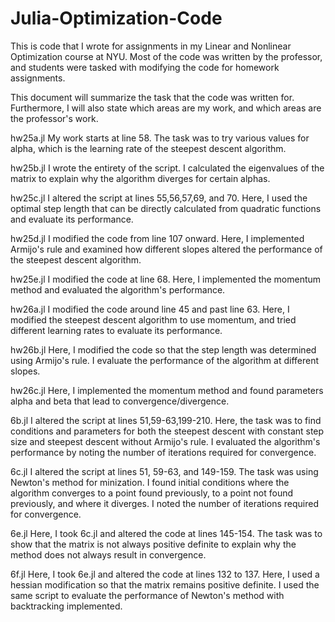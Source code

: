 # Julia-Optimization-Code
This is code that I wrote for assignments in my Linear and Nonlinear Optimization course at NYU. Most of the code was written by the professor, and students were tasked with modifying the code for homework assignments. 

This document will summarize the task that the code was written for. Furthermore, I will also state which areas are my work, and which areas are the professor's work.

hw25a.jl
My work starts at line 58. The task was to try various values for alpha, which is the learning rate of the steepest descent algorithm.

hw25b.jl
I wrote the entirety of the script. I calculated the eigenvalues of the matrix to explain why the algorithm diverges for certain alphas. 

hw25c.jl
I altered the script at lines 55,56,57,69, and 70. Here, I used the optimal step length that can be directly calculated from quadratic functions and evaluate its performance. 

hw25d.jl
I modified the code from line 107 onward. Here, I implemented Armijo's rule and examined how different slopes altered the performance of the steepest descent algorithm. 

hw25e.jl
I modified the code at line 68. Here, I implemented the momentum method and evaluated the algorithm's performance. 

hw26a.jl
I modified the code around line 45 and past line 63. Here, I modified the steepest descent algorithm to use momentum, and tried different learning rates to evaluate its performance.

hw26b.jl
Here, I modified the code so that the step length was determined using Armijo's rule. I evaluate the performance of the algorithm at different slopes.

hw26c.jl
Here, I implemented the momentum method and found parameters alpha and beta that lead to convergence/divergence.

6b.jl
I altered the script at lines 51,59-63,199-210. Here, the task was to find conditions and parameters for both the steepest descent with constant step size and steepest descent without Armijo's rule. I evaluated the algorithm's performance by noting the number of iterations required for convergence. 

6c.jl
I altered the script at lines 51, 59-63, and 149-159. The task was using Newton's method for minization. I found initial conditions where the algorithm converges to a point found previously, to a point not found previously, and where it diverges. I noted the number of iterations required for convergence.

6e.jl
Here, I took 6c.jl and altered the code at lines 145-154. The task was to show that the matrix is not always positive definite to explain why the method does not always result in convergence.

6f.jl
Here, I took 6e.jl and altered the code at lines 132 to 137. Here, I used a hessian modification so that the matrix remains positive definite. I used the same script to evaluate the performance of Newton's method with backtracking implemented.
